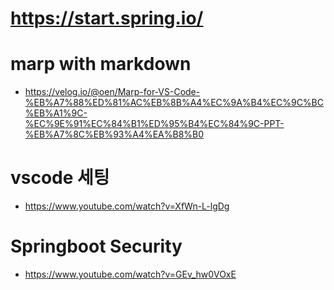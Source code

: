 # https://start.spring.io/

# marp with markdown
- https://velog.io/@oen/Marp-for-VS-Code-%EB%A7%88%ED%81%AC%EB%8B%A4%EC%9A%B4%EC%9C%BC%EB%A1%9C-%EC%9E%91%EC%84%B1%ED%95%B4%EC%84%9C-PPT-%EB%A7%8C%EB%93%A4%EA%B8%B0

# vscode 세팅
- https://www.youtube.com/watch?v=XfWn-L-lgDg

# Springboot Security
- https://www.youtube.com/watch?v=GEv_hw0VOxE

